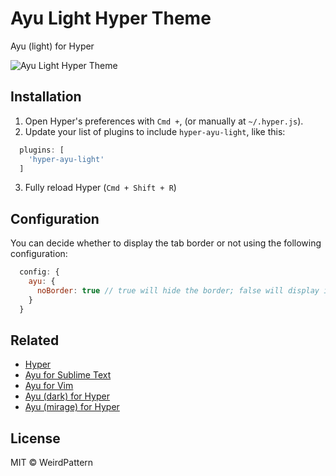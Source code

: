 # Ayu Light Hyper Theme
Ayu (light) for Hyper

![Ayu Light Hyper Theme](https://cloud.githubusercontent.com/assets/19519411/26339179/a55b2bd8-3f4b-11e7-9291-5d26b6375d93.png)

## Installation
1. Open Hyper's preferences with `Cmd +`, (or manually at `~/.hyper.js`).
2. Update your list of plugins to include `hyper-ayu-light`, like this:

```javascript
  plugins: [
    'hyper-ayu-light'
  ]
```

3. Fully reload Hyper (`Cmd + Shift + R`)

## Configuration
You can decide whether to display the tab border or not using the following configuration:

```javascript
  config: {
    ayu: {
      noBorder: true // true will hide the border; false will display it.
    }
  }
```

## Related

- [Hyper](https://hyper.is/)
- [Ayu for Sublime Text](https://github.com/dempfi/ayu)
- [Ayu for Vim](https://github.com/ayu-theme/ayu-vim)
- [Ayu (dark) for Hyper](https://github.com/licatajustin/hyper-ayu)
- [Ayu (mirage) for Hyper](https://github.com/weirdpattern/hyper-ayu-mirage)

## License
MIT © WeirdPattern
